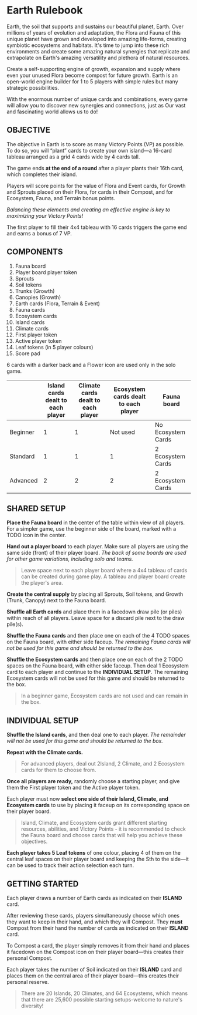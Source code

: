 # Earth Rulebook

Earth, the soil that supports and sustains our beautiful planet, Earth. Over millions of years of evolution and adaptation, the Flora and Fauna of this unique planet have grown and developed into amazing life-forms, creating symbiotic ecosystems and habitats. It's time to jump into these rich environments and create some amazing natural synergies that replicate and extrapolate on Earth's amazing versatility and plethora of natural resources.

Create a self-supporting engine of growth, expansion and supply where even your unused Flora become compost for future growth. Earth is an open-world engine builder for 1 to 5 players with simple rules but many strategic possibilities.

With the enormous number of unique cards and combinations, every game will allow you to discover new synergies and connections, just as Our vast and fascinating world allows us to do!

## OBJECTIVE

The objective in Earth is to score as many Victory Points (VP) as possible. To do so, you will “plant” cards to create your own island—a 16-card tableau arranged as a grid 4 cards wide by 4 cards tall.

The game ends **at the end of a round** after a player plants their 16th card, which completes their island.

Players will score points for the value of Flora and Event cards, for Growth and Sprouts placed on their Flora, for cards in their Compost, and for Ecosystem, Fauna, and Terrain bonus points.

*Balancing these elements and creating an effective engine is key to maximizing your Victory Points!*

The first player to fill their 4x4 tableau with 16 cards triggers the game end and earns a bonus of 7 VP.

## COMPONENTS

1. Fauna board
2. Player board player token
3. Sprouts
4. Soil tokens
5. Trunks (Growth)
6. Canopies (Growth)
7. Earth cards (Flora, Terrain & Event)
8. Fauna cards
9. Ecosystem cards
10. Island cards
11. Climate cards
12. First player token
13. Active player token
14. Leaf tokens (in 5 player colours)
15. Score pad

6 cards with a darker back and a Flower icon are used only in the solo game.

| | Island cards dealt to each player | Climate cards dealt to each player | Ecosystem cards dealt to each player | Fauna board |
|-|-|-|-|-|
| Beginner | 1 | 1 | Not used | No Ecosystem Cards |
| Standard | 1 | 1 | 1        | 2 Ecosystem Cards  |
| Advanced | 2 | 2 | 2        | 2 Ecosystem Cards  |

## SHARED SETUP

**Place the Fauna board** in the center of the table within view of all players. For a simpler game, use the beginner side of the board, marked with a TODO icon in the center.

**Hand out a player board** to each player. Make sure all players are using the same side (front) of their player board. *The back of some boards are used for other game variations, including solo and teams.*

> Leave space next to each player board where a 4x4 tableau of cards can be created during game play. A tableau and player board create the player's area.

**Create the central supply** by placing all Sprouts, Soil tokens, and Growth (Trunk, Canopy) next to the Fauna board.

**Shuffle all Earth cards** and place them in a facedown draw pile (or piles) within reach of all players. Leave space for a discard pile next to the draw pile(s).

**Shuffle the Fauna cards** and then place one on each of the 4 TODO spaces on the Fauna board, with either side faceup. *The remaining Fauna cards will not be used for this game and should be returned to the box.*

**Shuffle the Ecosystem cards** and then place one on each of the 2 TODO spaces on the Fauna board, with either side faceup. Then deal 1 Ecosystem card to each player and continue to the **INDIVIDUAL SETUP**. The remaining Ecosystem cards will not be used for this game and should be returned to the box.

> In a beginner game, Ecosystem cards are not used and can remain in the box.

## INDIVIDUAL SETUP

**Shuffle the Island cards**, and then deal one to each player. *The remainder will not be used for this game and should be returned to the box.*

**Repeat with the Climate cards.**

> For advanced players, deal out 2Island, 2 Climate, and 2 Ecosystem cards for them to choose from.

**Once all players are ready,** randomly choose a starting player, and give them the First player token and the Active player token.

Each player must now **select one side of their Island, Climate, and Ecosystem cards** to use by placing it faceup on its corresponding space on their player board.

> Island, Climate, and Ecosystem cards grant different starting resources, abilities, and Victory Points - it is recommended to check the Fauna board and choose cards that will help you achieve these objectives.

**Each player takes 5 Leaf tokens** of one colour, placing 4 of them on the central leaf spaces on their player board and keeping the Sth to the side—it can be used to track their action selection each turn.

## GETTING STARTED

Each player draws a number of Earth cards as indicated on
their **ISLAND** card.

After reviewing these cards, players simultaneously choose which ones they want to keep in their hand, and which they will Compost. They **must** Compost from their hand the number of cards as indicated on their **ISLAND** card.

To Compost a card, the player simply removes it from their hand and places it facedown on the Compost icon on their player board—this creates their personal Compost.

Each player takes the number of Soil indicated on their **ISLAND** card and places them on the central area of their player board—this creates their personal reserve.

> There are 20 Islands, 20 Climates, and 64 Ecosystems, which means that there are 25,600 possible starting setups-welcome to nature's diversity!
